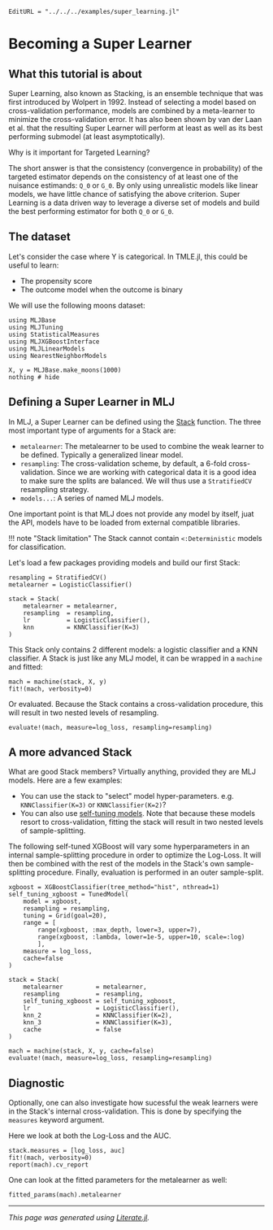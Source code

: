 ```@meta
EditURL = "../../../examples/super_learning.jl"
```

# Becoming a Super Learner

## What this tutorial is about

Super Learning, also known as Stacking, is an ensemble technique that was first introduced by Wolpert in 1992.
Instead of selecting a model based on cross-validation performance, models are combined by a meta-learner
to minimize the cross-validation error. It has also been shown by van der Laan et al. that the resulting
Super Learner will perform at least as well as its best performing submodel (at least asymptotically).

Why is it important for Targeted Learning?

The short answer is that the consistency (convergence in probability) of the targeted
estimator depends on the consistency of at least one of the nuisance estimands: ``Q_0`` or ``G_0``.
By only using unrealistic models like linear models, we have little chance of satisfying the above criterion.
Super Learning is a data driven way to leverage a diverse set of models and build the best performing
estimator for both ``Q_0`` or ``G_0``.

## The dataset

Let's consider the case where Y is categorical. In TMLE.jl, this could be useful to learn:

- The propensity score
- The outcome model when the outcome is binary

We will use the following moons dataset:

````@example super_learning
using MLJBase
using MLJTuning
using StatisticalMeasures
using MLJXGBoostInterface
using MLJLinearModels
using NearestNeighborModels

X, y = MLJBase.make_moons(1000)
nothing # hide
````

## Defining a Super Learner in MLJ

In MLJ, a Super Learner can be defined using the [Stack](https://alan-turing-institute.github.io/MLJ.jl/stable/model_stacking/)
function. The three most important type of arguments for a Stack are:
- `metalearner`: The metalearner to be used to combine the weak learner to be defined. Typically a generalized linear model.
- `resampling`: The cross-validation scheme, by default, a 6-fold cross-validation. Since we are working with categorical
data it is a good idea to make sure the splits are balanced. We will thus use a `StratifiedCV` resampling strategy.
- `models...`: A series of named MLJ models.

One important point is that MLJ does not provide any model by itself, juat the API, models have to be loaded from
external compatible libraries.

!!! note "Stack limitation"
    The Stack cannot contain `<:Deterministic` models for classification.

Let's load a few packages providing models and build our first Stack:

````@example super_learning
resampling = StratifiedCV()
metalearner = LogisticClassifier()

stack = Stack(
    metalearner = metalearner,
    resampling  = resampling,
    lr          = LogisticClassifier(),
    knn         = KNNClassifier(K=3)
)
````

This Stack only contains 2 different models: a logistic classifier and a KNN classifier.
A Stack is just like any MLJ model, it can be wrapped in a `machine` and fitted:

````@example super_learning
mach = machine(stack, X, y)
fit!(mach, verbosity=0)
````

Or evaluated. Because the Stack contains a cross-validation procedure, this will result in two nested levels of resampling.

````@example super_learning
evaluate!(mach, measure=log_loss, resampling=resampling)
````

## A more advanced Stack

What are good Stack members? Virtually anything, provided they are MLJ models. Here are a few examples:

- You can use the stack to "select" model hyper-parameters. e.g. `KNNClassifier(K=3)` or `KNNClassifier(K=2)`?
- You can also use [self-tuning models](https://alan-turing-institute.github.io/MLJ.jl/stable/tuning_models/). Note that because
these models resort to cross-validation, fitting the stack will result in two nested
levels of sample-splitting.

The following self-tuned XGBoost will vary some hyperparameters in an internal sample-splitting procedure in order to optimize the Log-Loss.
It will then be combined with the rest of the models in the Stack's own sample-splitting procedure. Finally, evaluation is performed in an outer sample-split.

````@example super_learning
xgboost = XGBoostClassifier(tree_method="hist", nthread=1)
self_tuning_xgboost = TunedModel(
    model = xgboost,
    resampling = resampling,
    tuning = Grid(goal=20),
    range = [
        range(xgboost, :max_depth, lower=3, upper=7),
        range(xgboost, :lambda, lower=1e-5, upper=10, scale=:log)
        ],
    measure = log_loss,
    cache=false
)

stack = Stack(
    metalearner         = metalearner,
    resampling          = resampling,
    self_tuning_xgboost = self_tuning_xgboost,
    lr                  = LogisticClassifier(),
    knn_2               = KNNClassifier(K=2),
    knn_3               = KNNClassifier(K=3),
    cache               = false
)

mach = machine(stack, X, y, cache=false)
evaluate!(mach, measure=log_loss, resampling=resampling)
````

## Diagnostic

Optionally, one can also investigate how sucessful the weak learners were in the Stack's internal
cross-validation. This is done by specifying the `measures` keyword argument.

Here we look at both the Log-Loss and the AUC.

````@example super_learning
stack.measures = [log_loss, auc]
fit!(mach, verbosity=0)
report(mach).cv_report
````

One can look at the fitted parameters for the metalearner as well:

````@example super_learning
fitted_params(mach).metalearner
````

---

*This page was generated using [Literate.jl](https://github.com/fredrikekre/Literate.jl).*

